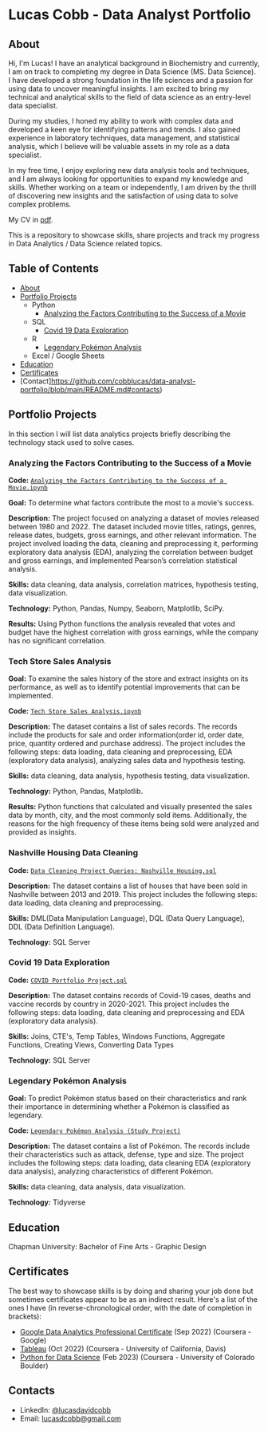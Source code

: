 # Lucas Cobb - Data Analyst Portfolio
## About
Hi, I'm Lucas! I have an analytical background in Biochemistry and currently, I am on track to completing my degree in Data Science (MS. Data Science). I have developed a strong foundation in the life sciences and a passion for using data to uncover meaningful insights. I am excited to bring my technical and analytical skills to the field of data science as an entry-level data specialist. 

During my studies, I honed my ability to work with complex data and developed a keen eye for identifying patterns and trends. I also gained experience in laboratory techniques, data management, and statistical analysis, which I believe will be valuable assets in my role as a data specialist.

In my free time, I enjoy exploring new data analysis tools and techniques, and I am always looking for opportunities to expand my knowledge and skills. Whether working on a team or independently, I am driven by the thrill of discovering new insights and the satisfaction of using data to solve complex problems.

My CV in [pdf](https://github.com/cobblucas/data-analyst-portfolio/blob/master/cobb-lucas-resume.pdf).

This is a repository to showcase skills, share projects and track my progress in Data Analytics / Data Science related topics.

## Table of Contents
- [About](https://github.com/cobblucas/data-analyst-portfolio/blob/main/README.md#about)
- [Portfolio Projects](https://github.com/cobblucas/data-analyst-portfolio/blob/main/README.md#portfolio-projects)
  - Python
    - [Analyzing the Factors Contributing to the Success of a Movie](https://github.com/cobblucas/data-analyst-portfolio#analyzing-the-factors-contributing-to-the-success-of-a-movie)  
  - SQL
    - [Covid 19 Data Exploration](https://github.com/cobblucas/data-analyst-portfolio#covid-19-data-exploration)
  - R
    - [Legendary Pokémon Analysis](https://github.com/cobblucas/data-analyst-portfolio#legendary-pok%C3%A9mon-analysis)
  - Excel / Google Sheets
- [Education](https://github.com/cobblucas/data-analyst-portfolio/blob/main/README.md#education)  
- [Certificates](https://github.com/cobblucas/data-analyst-portfolio/blob/main/README.md#certificates)
- [Contact]https://github.com/cobblucas/data-analyst-portfolio/blob/main/README.md#contacts)

## Portfolio Projects
In this section I will list data analytics projects briefly describing the technology stack used to solve cases.

### Analyzing the Factors Contributing to the Success of a Movie
**Code:** [`Analyzing the Factors Contributing to the Success of a Movie.ipynb`](https://github.com/cobblucas/data-analyst-portfolio/blob/main/Analyzing%20the%20Factors%20Contributing%20to%20the%20Success%20of%20a%20Movie.ipynb)

**Goal:** To determine what factors contribute the most to a movie's success.

**Description:** The project focused on analyzing a dataset of movies released between 1980 and 2022. The dataset included movie titles, ratings, genres, release dates, budgets, gross earnings, and other relevant information. The project involved loading the data, cleaning and preprocessing it, performing exploratory data analysis (EDA), analyzing the correlation between budget and gross earnings, and implemented Pearson’s correlation statistical analysis.

**Skills:** data cleaning, data analysis, correlation matrices, hypothesis testing, data visualization.

**Technology:** Python, Pandas, Numpy, Seaborn, Matplotlib, SciPy.

**Results:** Using Python functions the analysis revealed that votes and budget have the highest correlation with gross earnings, while the company has no significant correlation.

### Tech Store Sales Analysis
**Goal:** To examine the sales history of the store and extract insights on its performance, as well as to identify potential improvements that can be implemented.

**Code:** [`Tech Store Sales Analysis.ipynb`](https://github.com/tiannaparris/PortfolioProjects/blob/main/Tech%20Store%20Sales%20Analysis.ipynb)

**Description:** The dataset contains a list of sales records.  The records include the products for sale and order information(order id, order date, price, quantity ordered and purchase address). The project includes the following steps: data loading, data cleaning and preprocessing, EDA (exploratory data analysis), analyzing sales data and hypothesis testing.

**Skills:** data cleaning, data analysis, hypothesis testing, data visualization.

**Technology:** Python, Pandas, Matplotlib.

**Results:** Python functions that calculated and visually presented the sales data by month, city, and the most commonly sold items. Additionally, the reasons for the high frequency of these items being sold were analyzed and provided as insights.

### Nashville Housing Data Cleaning
**Code:** [`Data Cleaning Project Queries: Nashville Housing.sql`](https://github.com/tiannaparris/PortfolioProjects/blob/main/Data%20Cleaning%20Project%20Queries:%20Nashville%20Housing.sql)

**Description:** The dataset contains a list of houses that have been sold in Nashville between 2013 and 2019. This project includes the following steps: data loading, data cleaning and preprocessing.

**Skills:** DML(Data Manipulation Language), DQL (Data Query Language), DDL (Data Definition Language).

**Technology:** SQL Server

### Covid 19 Data Exploration
**Code:** [`COVID Portfolio Project.sql`](https://github.com/tiannaparris/PortfolioProjects/blob/main/COVID%20Portfolio%20Project.sql)

**Description:** The dataset contains records of Covid-19 cases, deaths and vaccine records by country in 2020-2021. This project includes the following steps: data loading, data cleaning and preprocessing and EDA (exploratory data analysis).

**Skills:** Joins, CTE's, Temp Tables, Windows Functions, Aggregate Functions, Creating Views, Converting Data Types

**Technology:** SQL Server

### Legendary Pokémon Analysis
**Goal:** To predict Pokémon status based on their characteristics and rank their importance in determining whether a Pokémon is classified as legendary.

**Code:** [`Legendary Pokémon Analysis (Study Project)`](https://github.com/tiannaparris/PortfolioProjects/blob/main/Legendary%20Pok%C3%A9mon%20Analysis.ipynb)

**Description:** The dataset contains a list of  Pokémon.  The records include their characteristics such as attack, defense, type and size. The project includes the following steps: data loading, data cleaning EDA (exploratory data analysis), analyzing characteristics of different Pokémon.

**Skills:** data cleaning, data analysis, data visualization.

**Technology:** Tidyverse 

## Education
Chapman University: 
Bachelor of Fine Arts - Graphic Design

## Certificates
The best way to showcase skills is by doing and sharing your job done but sometimes certificates appear to be as an indirect result. Here's a list of the ones I have (in reverse-chronological order, with the date of completion in brackets):
- [Google Data Analytics Professional Certificate](https://www.coursera.org/account/accomplishments/professional-cert/LRQ498UKBBSJ?utm_source=link&utm_medium=certificate&utm_content=cert_image&utm_campaign=sharing_cta&utm_product=prof) (Sep 2022) (Coursera - Google)
- [Tableau](https://www.coursera.org/account/accomplishments/verify/62LME4DV8CUV) (Oct 2022) (Coursera - University of California, Davis)
- [Python for Data Science](https://coursera.org/share/a16ecd3de61dd794199c452586cba90c) (Feb 2023) (Coursera - University of Colorado Boulder)

## Contacts
- LinkedIn: [@lucasdavidcobb](https://www.linkedin.com/in/lucasdavidcobb)
- Email: lucasdcobb@gmail.com